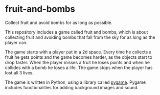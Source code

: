 # fruit-and-bombs
Collect fruit and avoid bombs for as long as possible.

This repository includes a game called fruit and bombs, which is about collecting fruit and avoiding bombs that fall from the sky for as long as the player can.

The game starts with a player put in a 2d space. Every time he collects a fruit he gets points and the game becomes harder, as the objects start to drop faster. When the player misses a fruit he loses points and when he collides with a bomb he loses a life. The game stops when the player has lost all 3 lives.

The game is written in Python, using a library called [pygame](https://www.pygame.org/news). Pygame includes functionalities for adding background images and sound.
